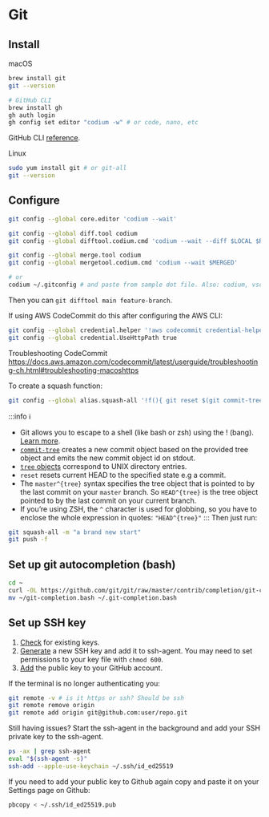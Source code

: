 # Git
## Install

macOS  
```zsh
brew install git
git --version

# GitHub CLI
brew install gh 
gh auth login
gh config set editor "codium -w" # or code, nano, etc
```
GitHub CLI [reference](https://docs.github.com/en/github-cli/github-cli/github-cli-reference).

Linux
```zsh
sudo yum install git # or git-all
git --version
```

## Configure
```zsh
git config --global core.editor 'codium --wait'

git config --global diff.tool codium
git config --global difftool.codium.cmd 'codium --wait --diff $LOCAL $REMOTE'

git config --global merge.tool codium
git config --global mergetool.codium.cmd 'codium --wait $MERGED'

# or
codium ~/.gitconfig # and paste from sample dot file. Also: codium, vscode, nano
```

Then you can ```git difftool main feature-branch```.  

If using AWS CodeCommit do this after configuring the AWS CLI:
```zsh
git config --global credential.helper '!aws codecommit credential-helper $@'
git config --global credential.UseHttpPath true
```
Troubleshooting CodeCommit  
https://docs.aws.amazon.com/codecommit/latest/userguide/troubleshooting-ch.html#troubleshooting-macoshttps

To create a squash function:
```zsh
git config --global alias.squash-all '!f(){ git reset $(git commit-tree "HEAD^{tree}" "$@");};f'
```
:::info
:information_source: 
- Git allows you to escape to a shell (like bash or zsh) using the ! (bang). [Learn more](https://www.atlassian.com/blog/git/advanced-git-aliases).
- [`commit-tree`](https://git-scm.com/docs/git-commit-tree) creates a new commit object based on the provided tree object and emits the new commit object id on stdout.
- [`tree` objects](https://git-scm.com/book/en/v2/Git-Internals-Git-Objects#Tree-Objects) correspond to UNIX directory entries. 
- `reset` resets current HEAD to the specified state e.g a commit.
- The `master^{tree}` syntax specifies the tree object that is pointed to by the last commit on your `master` branch. So `HEAD^{tree}` is the tree object pointed to by the last commit on your current branch.
- If you’re using ZSH, the `^` character is used for globbing, so you have to enclose the whole expression in quotes: `"HEAD^{tree}"`
:::
Then just run:
```zsh
git squash-all -m "a brand new start"
git push -f
```

## Set up git autocompletion (bash)

```bash
cd ~
curl -OL https://github.com/git/git/raw/master/contrib/completion/git-completion.bash
mv ~/git-completion.bash ~/.git-completion.bash
```

## Set up SSH key
1. [Check](https://help.github.com/articles/checking-for-existing-ssh-keys/) for existing keys.
2. [Generate](https://help.github.com/articles/generating-a-new-ssh-key-and-adding-it-to-the-ssh-agent/) a new SSH key and add it to ssh-agent. You may need to set permissions to your key file with ```chmod 600```.
3. [Add](https://help.github.com/articles/adding-a-new-ssh-key-to-your-github-account/) the public key to your GitHub account.

If the terminal is no longer authenticating you:
```zsh
git remote -v # is it https or ssh? Should be ssh
git remote remove origin
git remote add origin git@github.com:user/repo.git
```
Still having issues? Start the ssh-agent in the background and add your SSH private key to the ssh-agent.
```zsh
ps -ax | grep ssh-agent
eval "$(ssh-agent -s)"
ssh-add --apple-use-keychain ~/.ssh/id_ed25519
```
If you need to add your public key to Github again copy and paste it on your Settings page on Github:
```zsh
pbcopy < ~/.ssh/id_ed25519.pub
```

